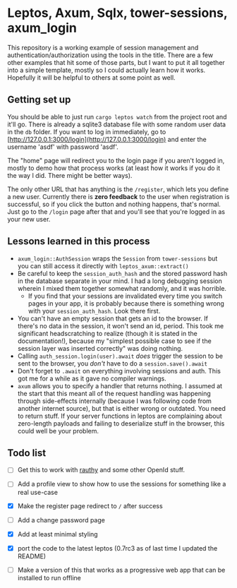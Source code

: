
# Leptos, Axum, Sqlx, tower-sessions, axum_login

This repository is a working example of session management and
authentication/authorization using the tools in the title. There are a few
other examples that hit some of those parts, but I want to put it all together
into a simple template, mostly so I could actually learn how it works.
Hopefully it will be helpful to others at some point as well.

## Getting set up

You should be able to just run `cargo leptos watch` from the project root and
it'll go. There is already a sqlite3 database file with some random user data
in the `db` folder. If you want to log in immediately, go to
[http://127.0.0.1:3000/login](http://127.0.0.1:3000/login) and enter the
username 'asdf' with password 'asdf'.

The "home" page will redirect you to the login page if you aren't logged in,
mostly to demo how that process works (at least how it works if you do it the
way I did. There might be better ways).

The only other URL that has anything is the `/register`, which lets you define
a new user. Currently there is **zero feedback** to the user when registration
is successful, so if you click the button and nothing happens, that's normal.
Just go to the `/login` page after that and you'll see that you're logged in as
your new user. 

## Lessons learned in this process

- `axum_login::AuthSession` wraps the `Session` from `tower-sessions` but you
  can still access it directly with `leptos_axum::extract()`
- Be careful to keep the `session_auth_hash` and the stored password hash in
  the database separate in your mind. I had a long debugging session wherein I
  mixed them together somewhat randomly, and it was horrible.
    - If you find that your sessions are invalidated every time you switch
      pages in your app, it is probably because there is something wrong with
      your `session_auth_hash`. Look there first.
- You can't have an empty session that gets an id to the browser. If there's no
  data in the session, it won't send an id, period. This took me significant
  headscratching to realize (though it is stated in the documentation!), because
  my "simplest possible case to see if the session layer was inserted
  correctly" was doing nothing.
- Calling `auth_session.login(user).await` *does* trigger the session to be
  sent to the browser, you *don't* have to do a `session.save().await`
- Don't forget to `.await` on everything involving sessions and auth. This got
  me for a while as it gave no compiler warnings.
- `axum` allows you to specify a handler that returns nothing. I assumed at the
  start that this meant all of the request handling was happening through
  side-effects internally (because I was following code from another internet
  source), but that is either wrong or outdated. You need to return stuff. If
  your server functions in leptos are complaining about zero-length payloads
  and failing to deserialize stuff in the browser, this could well be your
  problem.


## Todo list

- [ ] Get this to work with [rauthy](https://gitlab.com/kerkmann/leptos_oidc/-/blob/main/docs/backends/rauthy.md?ref_type=heads) and some other OpenId stuff.
- [ ] Add a profile view to show how to use the sessions for something like a real use-case
- [x] Make the register page redirect to `/` after success
- [ ] Add a change password page
- [x] Add at least minimal styling
- [x] port the code to the latest leptos (0.7rc3 as of last time I updated the README)
- [ ] Make a version of this that works as a progressive web app that can be installed to run offline


